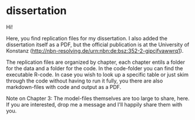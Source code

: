 # dissertation
Hi!

Here, you find replication files for my dissertation. I also added the dissertation itself as a PDF, but the official publication is at the University of Konstanz (http://nbn-resolving.de/urn:nbn:de:bsz:352-2-gipcjfvawwrq1).

The replication files are organized by chapter, each chapter entils a folder for the data and a folder for the code. In the code-folder you can find the executable R-code. In case you wish to look up a specific table or just skim through the code without having to run it fully, you there are also markdown-files with code and output as a PDF.

Note on Chapter 3: The model-files themselves are too large to share, here. If you are interested, drop me a message and I'll happily share them with you.
